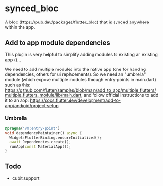 # synced_bloc

A bloc (https://pub.dev/packages/flutter_bloc) that is synced anywhere within the app.

## Add to app module dependencies
This plugin is very helpful to simplify adding modules to existing an existing app ()...

We need to add multiple modules into the native app (one for handing dependencies, others for ui replacements). So we need an "umbrella" module (which expose multiple modules through entry-points in main.dart) such as this: https://github.com/flutter/samples/blob/main/add_to_app/multiple_flutters/multiple_flutters_module/lib/main.dart, and follow official instructions to add it to an app: https://docs.flutter.dev/development/add-to-app/android/project-setup


### Umbrella

```dart
@pragma('vm:entry-point')
void dependencyMaintainer() async {
  WidgetsFlutterBinding.ensureInitialized();
  await Dependencies.create();
  runApp(const MaterialApp());
}
```

## Todo
- cubit support
